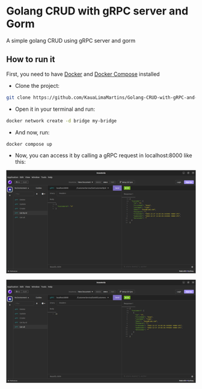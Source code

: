 # Golang CRUD with gRPC server and Gorm

A simple golang CRUD using gRPC server and gorm

## How to run it

First, you need to have [Docker](https://www.docker.com/) and [Docker Compose](https://docs.docker.com/compose/) installed

- Clone the project:
```bash
git clone https://github.com/KauaLimaMartins/Golang-CRUD-with-gRPC-and-GORM.git
```

- Open it in your terminal and run:
```bash
docker network create -d bridge my-bridge
```

- And now, run:
```bash
docker compose up
```

- Now, you can access it by calling a gRPC request in localhost:8000 like this:

![Insomnia gRPC request example](https://github.com/KauaLimaMartins/Golang-CRUD-with-gRPC-and-GORM/blob/master/github/readme-assets/create.png)

![Insomnia gRPC request example](https://github.com/KauaLimaMartins/Golang-CRUD-with-gRPC-and-GORM/blob/master/github/readme-assets/get-all.png)

